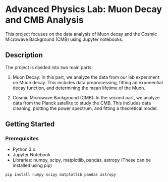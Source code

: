 # Advanced Physics Lab: Muon Decay and CMB Analysis

This project focuses on the data analysis of Muon decay and the Cosmic Microwave Background (CMB) using Jupyter notebooks. 

## Description

The project is divided into two main parts:

1. Muon Decay: In this part, we analyze the data from our lab experiment on Muon decay. This includes data preprocessing, fitting an exponential decay function, and determining the mean lifetime of the Muon.

2. Cosmic Microwave Background (CMB): In the second part, we analyze data from the Planck satellite to study the CMB. This includes data cleaning, plotting the power spectrum, and fitting a theoretical model.

## Getting Started

### Prerequisites

- Python 3.x
- Jupyter Notebook
- Libraries: numpy, scipy, matplotlib, pandas, astropy (These can be installed using pip)
```bash
pip install numpy scipy matplotlib pandas astropy
